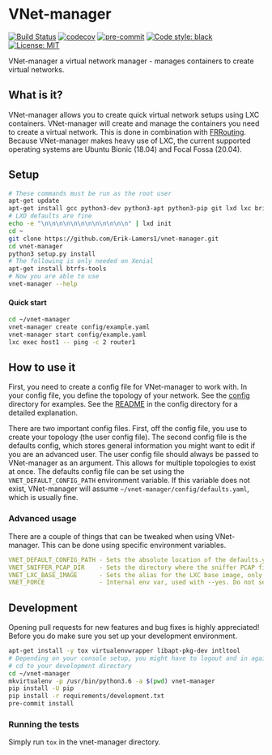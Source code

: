 # VNet-manager
[![Build Status](https://travis-ci.org/Erik-Lamers1/vnet-manager.svg?branch=master)](https://travis-ci.org/Erik-Lamers1/vnet-manager)
[![codecov](https://codecov.io/gh/Erik-Lamers1/vnet-manager/branch/master/graph/badge.svg)](https://codecov.io/gh/Erik-Lamers1/vnet-manager)
[![pre-commit](https://img.shields.io/badge/pre--commit-enabled-brightgreen?logo=pre-commit&logoColor=white)](https://github.com/pre-commit/pre-commit)
[![Code style: black](https://img.shields.io/badge/code%20style-black-000000.svg)](https://github.com/psf/black)
[![License: MIT](https://img.shields.io/badge/License-MIT-yellow.svg)](https://opensource.org/licenses/MIT)

VNet-manager a virtual network manager - manages containers to create virtual networks.

## What is it?
VNet-manager allows you to create quick virtual network setups using LXC containers.
VNet-manager will create and manage the containers you need to create a virtual network.
This is done in combination with [FRRouting](https://frrouting.org/).  
Because VNet-manager makes heavy use of LXC, the current supported operating systems are Ubuntu Bionic (18.04) and Focal Fossa (20.04).
## Setup
```bash
# These commands must be run as the root user
apt-get update
apt-get install gcc python3-dev python3-apt python3-pip git lxd lxc bridge-utils tcpdump net-tools curl
# LXD defaults are fine
echo -e "\n\n\n\n\n\n\n\n\n\n\n\n" | lxd init
cd ~
git clone https://github.com/Erik-Lamers1/vnet-manager.git
cd vnet-manager
python3 setup.py install
# The following is only needed on Xenial
apt-get install btrfs-tools
# Now you are able to use
vnet-manager --help
```

#### Quick start
```bash
cd ~/vnet-manager
vnet-manager create config/example.yaml
vnet-manager start config/example.yaml
lxc exec host1 -- ping -c 2 router1
```
## How to use it
First, you need to create a config file for VNet-manager to work with.
In your config file, you define the topology of your network. See the [config](config) directory for examples. See the [README](config/README.md) in the config directory for a detailed explanation.

There are two important config files. First, off the config file, you use to create your topology (the user config file).
The second config file is the defaults config, which stores general information you might want to edit if you are an advanced user.
The user config file should always be passed to VNet-manager as an argument. This allows for multiple topologies to exist at once.
The defaults config file can be set using the `VNET_DEFAULT_CONFIG_PATH` environment variable. If this variable does not exist, VNet-manager will assume `~/vnet-manager/config/defaults.yaml`, which is usually fine.

### Advanced usage
There are a couple of things that can be tweaked when using VNet-manager. This can be done using specific environment variables.
```yaml
VNET_DEFAULT_CONFIG_PATH - Sets the absolute location of the defaults.yaml config
VNET_SNIFFER_PCAP_DIR    - Sets the directory where the sniffer PCAP files will be created
VNET_LXC_BASE_IMAGE      - Sets the alias for the LXC base image, only set when using a custom base image
VNET_FORCE               - Internal env var, used with --yes. Do not set manually
```

## Development
Opening pull requests for new features and bug fixes is highly appreciated!  
Before you do make sure you set up your development environment.
```bash
apt-get install -y tox virtualenvwrapper libapt-pkg-dev intltool
# Depending on your console setup, you might have to logout and in again to make sure virtualenvwrapper is loaded
# cd to your development directory
cd ~/vnet-manager
mkvirtualenv -p /usr/bin/python3.6 -a $(pwd) vnet-manager
pip install -U pip
pip install -r requirements/development.txt
pre-commit install
```
### Running the tests
Simply run `tox` in the vnet-manager directory.
